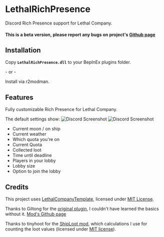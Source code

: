 # LethalRichPresence

Discord Rich Presence support for Lethal Company.

#### This is a beta version, please report any bugs on project's [Github page](https://github.com/AndreyMrovol/LethalRichPresence)

## Installation

Copy **`LethalRichPresence.dll`** to your BepInEx plugins folder.

\- or -

Install via r2modman.

## Features

Fully customizable Rich Presence for Lethal Company.

The default settings show:
![Discord Screenshot](https://i.imgur.com/d46nq9x.png)
![Discord Screenshot](https://i.imgur.com/ydoY5EF.png?1)

- Current moon / on ship
- Current weather
- Which quota you're on
- Current Quota
- Collected loot
- Time until deadline
- Players in your lobby
- Lobby size
- Option to join the lobby

## Credits

This project uses [LethalCompanyTemplate](https://github.com/LethalCompany/LethalCompanyTemplate), licensed under [MIT License](https://github.com/LethalCompany/LethalCompanyTemplate/blob/main/LICENSE).

Thanks to Giltong for the [original plugin](https://thunderstore.io/c/lethal-company/p/Giltong/LethalCompanyDRP/), I couldn't have learned the basics without it. [Mod's Github page](https://github.com/giltong/LethalCompanyDRP/)

Thanks to tinyhoot for the [ShipLoot mod](https://thunderstore.io/c/lethal-company/p/tinyhoot/ShipLoot/), which calculations I use for counting the loot values (licensed under [MIT license](https://github.com/tinyhoot/ShipLoot/blob/main/LICENSE)).
